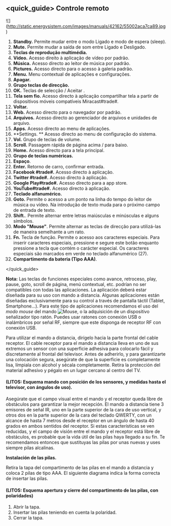 ## <quick_guide> Controle remoto

![] (http://static.energysistem.com/images/manuals/42162/55002aca7ca89.jpg)

1. **Standby.** Permite mudar entre o modo Ligado e modo de espera (sleep).
2. **Mute.** Permite mudar a saída de som entre Ligado e Desligado.
3. **Teclas de reprodução multimédia.**
4. **Vídeo.** Acesso direito à aplicação de vídeo por padrão.
5. **Música.** Acesso directo ao leitor de música por padrão.
6. **Pictures.** Acesso directo para o acesso à galeria padrão.
7. **Menu.** Menu contextual de aplicações e configurações.
8. **Apagar.**
9. **Grupo teclas de direcção.**
10. **OK.** Teclas de selecção / Aceitar .
11. **Tela sem fio.** Acesso directo à aplicação compartilhar tela a partir de dispositivos móveis compatíveis Miracast#trade#.
12. **Voltar.**
13. **Web.** Acesso directo para o navegador por padrão.
14. **Arquivos.** Acesso directo ao gerenciador de arquivos e unidades de arquivo.
15. **Apps.** Acesso directo ao menu de aplicações.
16. **Settings. ** Acesso directo ao menu de configuração do sistema.
17. **Vol.** Grupo de teclas de volume.
18. **Scroll.** Passagem rápida de página acima / para baixo.
19. **Home.** Acesso directo para a tela principal.
20. **Grupo de teclas numéricas.**
21. **Espaço**.
22. **Enter.** Retorno de carro, confirmar entrada.
23. **Facebook #trade#.** Acesso directo à aplicação.
24. **Twitter #trade#.** Acesso directo à aplicação.
25. **Google Play#trade#.** Acesso directo para a app store.
26. **YouTube#trade#.** Acesso directo à aplicação.
27. **Teclado alfanumérico.**
28. **Goto.** Permite o acesso a um ponto na linha do tempo do leitor de música ou vídeo. Na introdução de texto muda para o próximo campo de entrada de texto.
29. **Shift.**. Permite alternar entre letras maiúsculas e minúsculas e alguns símbolos.
30. **Modo "Mouse"**. Permite alternar as teclas de direcção para utilizá-las de maneira semelhante a um rato.
31. **Fn.** Tecla de função. Permite o acesso aos caracteres especiais. Para inserir caracteres especiais, pressione e segure este botão enquanto pressione a tecla que contém o carácter especial. Os caracteres especiais são marcados em verde no teclado alfanumérico (27).
32. **Compartimento da bateria (Tipo AAA)**.

 
</quick_guide>

**Nota:** Las teclas de funciones especiales como avance, retroceso, play, pause, goto, scroll de página, menú contextual, etc. podrían no ser compatibles con todas las aplicaciones. La aplicación deberá estar diseñada para su uso con mando a distancia. Algunas aplicaciones están diseñadas exclusivamente para su control a través de pantalla táctil (Tablet, Smartphone...). Para este tipo de aplicaciones recomendamos el uso del *modo mouse* del mando ![Mouse](http://static.energysistem.com/images/manuals/42162/55008780a55de.jpg), o la adquisición de un dispositivo señalizador tipo ratón. Puedes usar ratones con conexión USB o inalámbricos por señal RF, siempre que este disponga de receptor RF con conexión USB.

Para utilizar el mando a distancia, dirígelo hacia la parte frontal del cable receptor. El cable receptor para el mando a distancia lleva en uno de sus extremos un sensor con una superficie adhesiva para colocarlo fácil y discretamente al frontal del televisor. Antes de adherirlo, y para garantizarte una colocación segura, asegúrate de que la superficie es completamente lisa, límpiala con alcohol y sécala completamente. Retira la protección del material adhesivo y pégalo en un lugar cercano al centro del TV. 

#### (LITOS: Esquema mando con posición de los sensores, y medidas hasta el televisor, con ángulos de uso).

Asegúrate que el campo visual entre el mando y el receptor queda libre de obstáculos para garantizar la mejor recepción.
El mando a distancia tiene 3 emisores de señal IR, uno en la parte superior de la cara de uso vertical, y otros dos en la parte superior de la cara del teclado QWERTY, con un alcance de hasta 7 metros desde el receptor en un ángulo de hasta 40 grados en ambos sentidos del receptor. Si estas características se ven reducidas, y el campo de visión entre el mando y el receptor está libre de obstáculos, es probable que la vida útil de las pilas haya llegado a su fin. Te recomendamos entonces que sustituyas las pilas por unas nuevas y uses siempre pilas alcalinas.

**Instalación de las pilas.**

Retira la tapa del compartimento de las pilas en el mando a distancia y coloca 2 pilas de tipo AAA. El siguiente diagrama indica la forma correcta de insertar las pilas.

#### (LITOS: Esquema apertura y cierre del compartimento de las pilas, con polaridades)

  1. Abrir la tapa.
  2. Insertar las pilas teniendo en cuenta la polaridad. 
  3. Cerrar la tapa.



